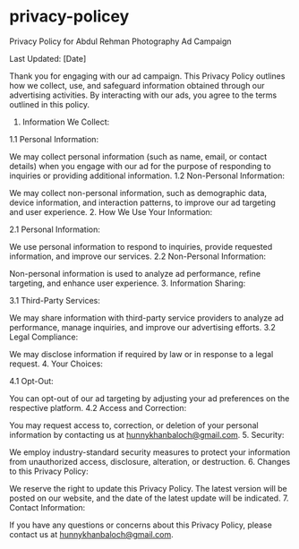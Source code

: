 # privacy-policey
Privacy Policy for Abdul Rehman Photography Ad Campaign

Last Updated: [Date]

Thank you for engaging with our ad campaign. This Privacy Policy outlines how we collect, use, and safeguard information obtained through our advertising activities. By interacting with our ads, you agree to the terms outlined in this policy.

1. Information We Collect:

1.1 Personal Information:

We may collect personal information (such as name, email, or contact details) when you engage with our ad for the purpose of responding to inquiries or providing additional information.
1.2 Non-Personal Information:

We may collect non-personal information, such as demographic data, device information, and interaction patterns, to improve our ad targeting and user experience.
2. How We Use Your Information:

2.1 Personal Information:

We use personal information to respond to inquiries, provide requested information, and improve our services.
2.2 Non-Personal Information:

Non-personal information is used to analyze ad performance, refine targeting, and enhance user experience.
3. Information Sharing:

3.1 Third-Party Services:

We may share information with third-party service providers to analyze ad performance, manage inquiries, and improve our advertising efforts.
3.2 Legal Compliance:

We may disclose information if required by law or in response to a legal request.
4. Your Choices:

4.1 Opt-Out:

You can opt-out of our ad targeting by adjusting your ad preferences on the respective platform.
4.2 Access and Correction:

You may request access to, correction, or deletion of your personal information by contacting us at hunnykhanbaloch@gmail.com.
5. Security:

We employ industry-standard security measures to protect your information from unauthorized access, disclosure, alteration, or destruction.
6. Changes to this Privacy Policy:

We reserve the right to update this Privacy Policy. The latest version will be posted on our website, and the date of the latest update will be indicated.
7. Contact Information:

If you have any questions or concerns about this Privacy Policy, please contact us at hunnykhanbaloch@gmail.com.

